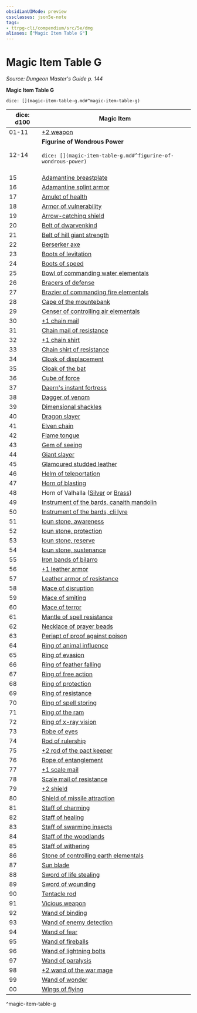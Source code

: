 ```yaml
---
obsidianUIMode: preview
cssclasses: json5e-note
tags:
- ttrpg-cli/compendium/src/5e/dmg
aliases: ["Magic Item Table G"]
---
```

# Magic Item Table G
*Source: Dungeon Master's Guide p. 144* 

**Magic Item Table G**

`dice: [](magic-item-table-g.md#^magic-item-table-g)`

| dice: d100 | Magic Item |
|------------|------------|
| 01-11 | [+2 weapon](3-Mechanics/CLI/items/2-weapon.md) |
| 12-14 | **Figurine of Wondrous Power**<br /><br />`dice: [](magic-item-table-g.md#^figurine-of-wondrous-power)`<br /><br />| dice: d8 | Magic Item |<br />|----------|------------|<br />| 01 | [Figurine of wondrous power, bronze griffon](3-Mechanics/CLI/items/figurine-of-wondrous-power-bronze-griffon.md) |<br />| 02 | [Figurine of wondrous power, ebony fly](3-Mechanics/CLI/items/figurine-of-wondrous-power-ebony-fly.md) |<br />| 03 | [Figurine of wondrous power, golden lions](3-Mechanics/CLI/items/figurine-of-wondrous-power-golden-lions.md) |<br />| 04 | [Figurine of wondrous power, ivory goats](3-Mechanics/CLI/items/figurine-of-wondrous-power-ivory-goats.md) |<br />| 05 | [Figurine of wondrous power, marble elephant](3-Mechanics/CLI/items/figurine-of-wondrous-power-marble-elephant.md) |<br />| 06-07 | [Figurine of wondrous power, onyx dog](3-Mechanics/CLI/items/figurine-of-wondrous-power-onyx-dog.md) |<br />| 08 | [Figurine of wondrous power, serpentine owl](3-Mechanics/CLI/items/figurine-of-wondrous-power-serpentine-owl.md) |<br />^figurine-of-wondrous-power |
| 15 | [Adamantine breastplate](3-Mechanics/CLI/items/adamantine-armor.md) |
| 16 | [Adamantine splint armor](3-Mechanics/CLI/items/adamantine-armor.md) |
| 17 | [Amulet of health](3-Mechanics/CLI/items/amulet-of-health.md) |
| 18 | [Armor of vulnerability](3-Mechanics/CLI/items/armor-of-vulnerability.md) |
| 19 | [Arrow-catching shield](3-Mechanics/CLI/items/arrow-catching-shield.md) |
| 20 | [Belt of dwarvenkind](3-Mechanics/CLI/items/belt-of-dwarvenkind.md) |
| 21 | [Belt of hill giant strength](3-Mechanics/CLI/items/belt-of-hill-giant-strength.md) |
| 22 | [Berserker axe](3-Mechanics/CLI/items/berserker-axe.md) |
| 23 | [Boots of levitation](3-Mechanics/CLI/items/boots-of-levitation.md) |
| 24 | [Boots of speed](3-Mechanics/CLI/items/boots-of-speed.md) |
| 25 | [Bowl of commanding water elementals](3-Mechanics/CLI/items/bowl-of-commanding-water-elementals.md) |
| 26 | [Bracers of defense](3-Mechanics/CLI/items/bracers-of-defense.md) |
| 27 | [Brazier of commanding fire elementals](3-Mechanics/CLI/items/brazier-of-commanding-fire-elementals.md) |
| 28 | [Cape of the mountebank](3-Mechanics/CLI/items/cape-of-the-mountebank.md) |
| 29 | [Censer of controlling air elementals](3-Mechanics/CLI/items/censer-of-controlling-air-elementals.md) |
| 30 | [+1 chain mail](3-Mechanics/CLI/items/1-armor.md) |
| 31 | [Chain mail of resistance](3-Mechanics/CLI/items/armor-of-resistance.md) |
| 32 | [+1 chain shirt](3-Mechanics/CLI/items/1-armor.md) |
| 33 | [Chain shirt of resistance](3-Mechanics/CLI/items/armor-of-resistance.md) |
| 34 | [Cloak of displacement](3-Mechanics/CLI/items/cloak-of-displacement.md) |
| 35 | [Cloak of the bat](3-Mechanics/CLI/items/cloak-of-the-bat.md) |
| 36 | [Cube of force](3-Mechanics/CLI/items/cube-of-force.md) |
| 37 | [Daern's instant fortress](3-Mechanics/CLI/items/daerns-instant-fortress.md) |
| 38 | [Dagger of venom](3-Mechanics/CLI/items/dagger-of-venom.md) |
| 39 | [Dimensional shackles](3-Mechanics/CLI/items/dimensional-shackles.md) |
| 40 | [Dragon slayer](3-Mechanics/CLI/items/dragon-slayer.md) |
| 41 | [Elven chain](3-Mechanics/CLI/items/elven-chain.md) |
| 42 | [Flame tongue](3-Mechanics/CLI/items/flame-tongue.md) |
| 43 | [Gem of seeing](3-Mechanics/CLI/items/gem-of-seeing.md) |
| 44 | [Giant slayer](3-Mechanics/CLI/items/giant-slayer.md) |
| 45 | [Glamoured studded leather](3-Mechanics/CLI/items/glamoured-studded-leather.md) |
| 46 | [Helm of teleportation](3-Mechanics/CLI/items/helm-of-teleportation.md) |
| 47 | [Horn of blasting](3-Mechanics/CLI/items/horn-of-blasting.md) |
| 48 | Horn of Valhalla ([Silver](3-Mechanics/CLI/items/horn-of-valhalla-silver.md) or [Brass](3-Mechanics/CLI/items/horn-of-valhalla-brass.md)) |
| 49 | [Instrument of the bards, canaith mandolin](3-Mechanics/CLI/items/instrument-of-the-bards-canaith-mandolin.md) |
| 50 | [Instrument of the bards, cli lyre](3-Mechanics/CLI/items/instrument-of-the-bards-cli-lyre.md) |
| 51 | [Ioun stone, awareness](3-Mechanics/CLI/items/ioun-stone-awareness.md) |
| 52 | [Ioun stone, protection](3-Mechanics/CLI/items/ioun-stone-protection.md) |
| 53 | [Ioun stone, reserve](3-Mechanics/CLI/items/ioun-stone-reserve.md) |
| 54 | [Ioun stone, sustenance](3-Mechanics/CLI/items/ioun-stone-sustenance.md) |
| 55 | [Iron bands of bilarro](3-Mechanics/CLI/items/iron-bands-of-bilarro.md) |
| 56 | [+1 leather armor](3-Mechanics/CLI/items/1-armor.md) |
| 57 | [Leather armor of resistance](3-Mechanics/CLI/items/armor-of-resistance.md) |
| 58 | [Mace of disruption](3-Mechanics/CLI/items/mace-of-disruption.md) |
| 59 | [Mace of smiting](3-Mechanics/CLI/items/mace-of-smiting.md) |
| 60 | [Mace of terror](3-Mechanics/CLI/items/mace-of-terror.md) |
| 61 | [Mantle of spell resistance](3-Mechanics/CLI/items/mantle-of-spell-resistance.md) |
| 62 | [Necklace of prayer beads](3-Mechanics/CLI/items/necklace-of-prayer-beads.md) |
| 63 | [Periapt of proof against poison](3-Mechanics/CLI/items/periapt-of-proof-against-poison.md) |
| 64 | [Ring of animal influence](3-Mechanics/CLI/items/ring-of-animal-influence.md) |
| 65 | [Ring of evasion](3-Mechanics/CLI/items/ring-of-evasion.md) |
| 66 | [Ring of feather falling](3-Mechanics/CLI/items/ring-of-feather-falling.md) |
| 67 | [Ring of free action](3-Mechanics/CLI/items/ring-of-free-action.md) |
| 68 | [Ring of protection](3-Mechanics/CLI/items/ring-of-protection.md) |
| 69 | [Ring of resistance](3-Mechanics/CLI/items/ring-of-resistance.md) |
| 70 | [Ring of spell storing](3-Mechanics/CLI/items/ring-of-spell-storing.md) |
| 71 | [Ring of the ram](3-Mechanics/CLI/items/ring-of-the-ram.md) |
| 72 | [Ring of x-ray vision](3-Mechanics/CLI/items/ring-of-x-ray-vision.md) |
| 73 | [Robe of eyes](3-Mechanics/CLI/items/robe-of-eyes.md) |
| 74 | [Rod of rulership](3-Mechanics/CLI/items/rod-of-rulership.md) |
| 75 | [+2 rod of the pact keeper](3-Mechanics/CLI/items/2-rod-of-the-pact-keeper.md) |
| 76 | [Rope of entanglement](3-Mechanics/CLI/items/rope-of-entanglement.md) |
| 77 | [+1 scale mail](3-Mechanics/CLI/items/1-armor.md) |
| 78 | [Scale mail of resistance](3-Mechanics/CLI/items/armor-of-resistance.md) |
| 79 | [+2 shield](3-Mechanics/CLI/items/2-shield.md) |
| 80 | [Shield of missile attraction](3-Mechanics/CLI/items/shield-of-missile-attraction.md) |
| 81 | [Staff of charming](3-Mechanics/CLI/items/staff-of-charming.md) |
| 82 | [Staff of healing](3-Mechanics/CLI/items/staff-of-healing.md) |
| 83 | [Staff of swarming insects](3-Mechanics/CLI/items/staff-of-swarming-insects.md) |
| 84 | [Staff of the woodlands](3-Mechanics/CLI/items/staff-of-the-woodlands.md) |
| 85 | [Staff of withering](3-Mechanics/CLI/items/staff-of-withering.md) |
| 86 | [Stone of controlling earth elementals](3-Mechanics/CLI/items/stone-of-controlling-earth-elementals.md) |
| 87 | [Sun blade](3-Mechanics/CLI/items/sun-blade.md) |
| 88 | [Sword of life stealing](3-Mechanics/CLI/items/sword-of-life-stealing.md) |
| 89 | [Sword of wounding](3-Mechanics/CLI/items/sword-of-wounding.md) |
| 90 | [Tentacle rod](3-Mechanics/CLI/items/tentacle-rod.md) |
| 91 | [Vicious weapon](3-Mechanics/CLI/items/vicious-weapon.md) |
| 92 | [Wand of binding](3-Mechanics/CLI/items/wand-of-binding.md) |
| 93 | [Wand of enemy detection](3-Mechanics/CLI/items/wand-of-enemy-detection.md) |
| 94 | [Wand of fear](3-Mechanics/CLI/items/wand-of-fear.md) |
| 95 | [Wand of fireballs](3-Mechanics/CLI/items/wand-of-fireballs.md) |
| 96 | [Wand of lightning bolts](3-Mechanics/CLI/items/wand-of-lightning-bolts.md) |
| 97 | [Wand of paralysis](3-Mechanics/CLI/items/wand-of-paralysis.md) |
| 98 | [+2 wand of the war mage](3-Mechanics/CLI/items/2-wand-of-the-war-mage.md) |
| 99 | [Wand of wonder](3-Mechanics/CLI/items/wand-of-wonder.md) |
| 00 | [Wings of flying](3-Mechanics/CLI/items/wings-of-flying.md) |
^magic-item-table-g